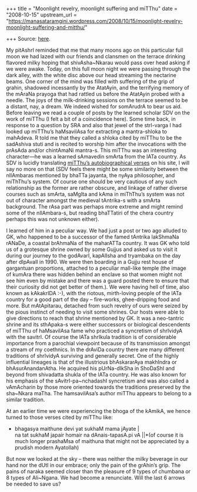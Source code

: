 +++
title = "Moonlight revelry, moonlight suffering and miTThu"
date = "2008-10-15"
upstream_url = "https://manasataramgini.wordpress.com/2008/10/15/moonlight-revelry-moonlight-suffering-and-mitthu/"

+++
Source: [here](https://manasataramgini.wordpress.com/2008/10/15/moonlight-revelry-moonlight-suffering-and-mitthu/).

My pitAshrI reminded that me that many moons ago on this particular full
moon we had lazed with our friends and clansmen on the terrace drinking
flavored milky hoping that shivAsha\~Nkarau would pass over head asking
if we were awake. Today, on this full moon night we were passing through
the dark alley, with the white disc above our head streaming the
nectarine beams. One corner of the mind was filled with suffering of the
grip of grahin, shadowed incessantly by the AtatAyin, and the terrifying
memory of the mAraNa prayoga that had rattled us before the AtatAyin
probed with a needle. The joys of the milk-drinking sessions on the
terrace seemed to be a distant, nay, a dream. We indeed wished for
somArudrA to bear us aid. Before leaving we read a couple of posts by
the learned scholar SDV on the work of miTThu (I felt a bit of a
coincidence here). Some time back, in response to a question by SRA and
also that jewel of the strI-varga I had looked up miTThu’s haMsavilAsa
for extracting a mantra-shloka to mahAdeva. R told me that they called a
shloka cited by miTThu to be the sadAshiva stuti and is recited to
worship him after the invocations with the prAsAda and/or chintAmaNi
mantra-s. This miTThu was an interesting character—he was a learned
sAmavedin smArta from the lATa country. As SDV is lucidly translating
[miTThu’s autobiographical verses](http://sarasvatam.blogspot.com/) on
his site, I will say no more on that (SDV feels there might be some
similarity between the nIlAmbaras mentioned by bhaTTa jayanta, the nyAya
philosopher, and miThThu’s system. Of course one should be very cautious
of any such relationship as the former are rather obscure, and linkage
of rather diverse courses such as smArta, saMgIta and kAma in miThThu’s
system was not out of character amongst the medieval tAntrika-s with a
smArta background. The rAsa part was perhaps more extreme and might
remind some of the nIlAmbara-s, but reading bhaTTatiri of the chera
country perhaps this was not unknown either).

I learned of him in a peculiar way. We had just a post or two ago
alluded to GK, who happened to be a successor of the famed tAntrika
lakShmaNa rANaDe, a coastal brAhmaNa of the maharATTa country. It was GK
who told us of a grotesque shrine owned by some Gujjus and asked us to
visit it during our journey to the godAvarI, kapAlIsha and tryambaka on
the day after dIpAvalI in 1990. We were then boarding in a Gujju rest
house of gargantuan proportions, attached to a peculiar mall-like temple
(the image of kumAra there was hidden behind an enclave so that women
might not see him even by mistake and there was a guard posted there to
ensure that their curiosity did not get better of them.). We were having
hell of time, also known as kAkakrIDA :-), with the riotous,
mirth-loving people of the lATa country for a good part of the day –
fire-works, ghee-dripping food and more. But mAtApitarau, detached from
such revelry of ours were seized by the pious instinct of needing to
visit some shrines. Our hosts were able to give directions to reach that
shrine mentioned by GK. It was a neo-tantric shrine and its sthApaka-s
were either successors or biological descendents of miTThu of
haMsavilAsa fame who practiced a syncretism of shrIvidyA with the
savitrI. Of course the lATa shrIkula tradition is of considerable
importance from a parochial viewpoint because of its transmission
amongst a stream of my coethnics. In the drAviDa country there are many
different traditions of shrIvidyA surviving and generally secret. One of
the highly influential lineages is that of the illustrious bhAskararAya
makhIndra or bhAsurAnandanAtha. He acquired his pUrNa-dIkSha in ShoDaShI
and beyond from shivadatta shukla of the lATa country. He was also known
for his emphasis of the sAvitrI-pa\~nchadashI syncretism and was also
called a vAmAcharin by those more oriented towards the traditions
preserved by the sha\~Nkara maTha. The hamsavilAsa’s author miTThu
appears to belong to a similar tradition.

At an earlier time we were experiencing the bhoga of the kAmikA, we
hence turned to those verses cited by miTThu like:  
* bhagasya maithune devi yat sukhaM mama jAyate \|  
na tat sukhaM japair homair na dAnais-tapasA.pi vA \|\|*(of course it is
much longer prashaMsa of maithuna that might not be appreciated by a
prudish modern Ayatollah)

But now we looked at the sky – there was neither the milky beverage in
our hand nor the dUtI in our embrace; only the pain of the grAhin’s
grip. The pains of naraka seemed closer than the pleasure of 9 types of
chumbana or 8 types of Ali\~Ngana. We had become a renunciate. Will the
last 6 arrows be needed to save us?

